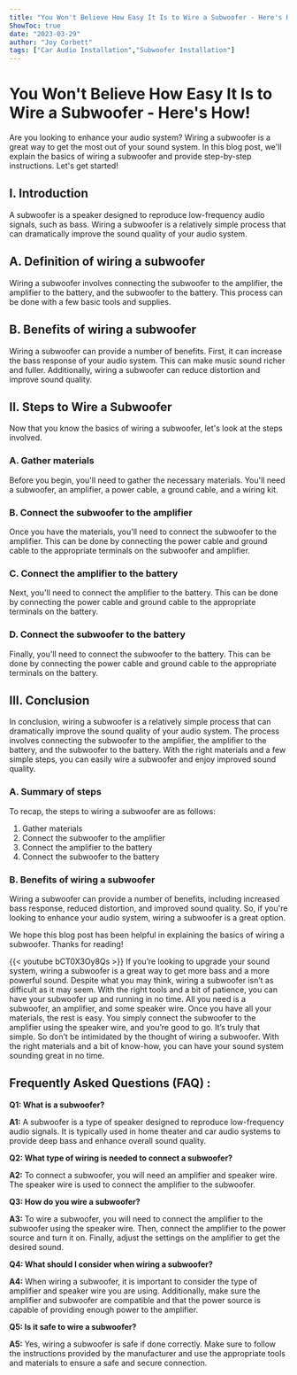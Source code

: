```yaml
---
title: "You Won't Believe How Easy It Is to Wire a Subwoofer - Here's How!"
ShowToc: true 
date: "2023-03-29"
author: "Joy Corbett" 
tags: ["Car Audio Installation","Subwoofer Installation"]
---
```

# You Won't Believe How Easy It Is to Wire a Subwoofer - Here's How!

Are you looking to enhance your audio system? Wiring a subwoofer is a great way to get the most out of your sound system. In this blog post, we'll explain the basics of wiring a subwoofer and provide step-by-step instructions. Let's get started!

## I. Introduction 

A subwoofer is a speaker designed to reproduce low-frequency audio signals, such as bass. Wiring a subwoofer is a relatively simple process that can dramatically improve the sound quality of your audio system. 

## A. Definition of wiring a subwoofer

Wiring a subwoofer involves connecting the subwoofer to the amplifier, the amplifier to the battery, and the subwoofer to the battery. This process can be done with a few basic tools and supplies. 

## B. Benefits of wiring a subwoofer

Wiring a subwoofer can provide a number of benefits. First, it can increase the bass response of your audio system. This can make music sound richer and fuller. Additionally, wiring a subwoofer can reduce distortion and improve sound quality. 

## II. Steps to Wire a Subwoofer

Now that you know the basics of wiring a subwoofer, let's look at the steps involved. 

### A. Gather materials

Before you begin, you'll need to gather the necessary materials. You'll need a subwoofer, an amplifier, a power cable, a ground cable, and a wiring kit. 

### B. Connect the subwoofer to the amplifier

Once you have the materials, you'll need to connect the subwoofer to the amplifier. This can be done by connecting the power cable and ground cable to the appropriate terminals on the subwoofer and amplifier. 

### C. Connect the amplifier to the battery

Next, you'll need to connect the amplifier to the battery. This can be done by connecting the power cable and ground cable to the appropriate terminals on the battery. 

### D. Connect the subwoofer to the battery

Finally, you'll need to connect the subwoofer to the battery. This can be done by connecting the power cable and ground cable to the appropriate terminals on the battery. 

## III. Conclusion

In conclusion, wiring a subwoofer is a relatively simple process that can dramatically improve the sound quality of your audio system. The process involves connecting the subwoofer to the amplifier, the amplifier to the battery, and the subwoofer to the battery. With the right materials and a few simple steps, you can easily wire a subwoofer and enjoy improved sound quality. 

### A. Summary of steps

To recap, the steps to wiring a subwoofer are as follows: 

1. Gather materials 
2. Connect the subwoofer to the amplifier 
3. Connect the amplifier to the battery 
4. Connect the subwoofer to the battery 

### B. Benefits of wiring a subwoofer

Wiring a subwoofer can provide a number of benefits, including increased bass response, reduced distortion, and improved sound quality. So, if you're looking to enhance your audio system, wiring a subwoofer is a great option. 

We hope this blog post has been helpful in explaining the basics of wiring a subwoofer. Thanks for reading!

{{< youtube bCT0X3Oy8Qs >}} 
If you’re looking to upgrade your sound system, wiring a subwoofer is a great way to get more bass and a more powerful sound. Despite what you may think, wiring a subwoofer isn’t as difficult as it may seem. With the right tools and a bit of patience, you can have your subwoofer up and running in no time. All you need is a subwoofer, an amplifier, and some speaker wire. Once you have all your materials, the rest is easy. You simply connect the subwoofer to the amplifier using the speaker wire, and you’re good to go. It’s truly that simple. So don’t be intimidated by the thought of wiring a subwoofer. With the right materials and a bit of know-how, you can have your sound system sounding great in no time.

## Frequently Asked Questions (FAQ) :
**Q1: What is a subwoofer?**

**A1:** A subwoofer is a type of speaker designed to reproduce low-frequency audio signals. It is typically used in home theater and car audio systems to provide deep bass and enhance overall sound quality. 

**Q2: What type of wiring is needed to connect a subwoofer?**

**A2:** To connect a subwoofer, you will need an amplifier and speaker wire. The speaker wire is used to connect the amplifier to the subwoofer. 

**Q3: How do you wire a subwoofer?**

**A3:** To wire a subwoofer, you will need to connect the amplifier to the subwoofer using the speaker wire. Then, connect the amplifier to the power source and turn it on. Finally, adjust the settings on the amplifier to get the desired sound. 

**Q4: What should I consider when wiring a subwoofer?**

**A4:** When wiring a subwoofer, it is important to consider the type of amplifier and speaker wire you are using. Additionally, make sure the amplifier and subwoofer are compatible and that the power source is capable of providing enough power to the amplifier. 

**Q5: Is it safe to wire a subwoofer?**

**A5:** Yes, wiring a subwoofer is safe if done correctly. Make sure to follow the instructions provided by the manufacturer and use the appropriate tools and materials to ensure a safe and secure connection.





